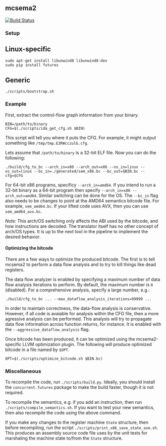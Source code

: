 ## mcsema2
[![Build Status](https://travis-ci.com/trailofbits/mcsema2.svg?token=T1UToSpCvaMxn511Cddb)](https://travis-ci.com/trailofbits/mcsema2)

### Setup

## Linux-specific
```
sudo apt-get install libunwind8 libunwind8-dev
sudo pip install futures
```

## Generic
```
./scripts/bootstrap.sh
```

### Example

First, extract the control-flow graph information from your binary.

```
BIN=/path/to/binary
CFG=$(./scripts/ida_get_cfg.sh $BIN)
```

This script will tell you where it puts the CFG. For example, it might output something
like `/tmp/tmp.E3RWcczulG.cfg`.

Lets assume that `/path/to/binary` is a 32-bit ELF file. Now you can do the following:

```
./build/cfg_to_bc --arch_in=x86 --arch_out=x86 --os_in=linux --os_out=linux --bc_in=./generated/sem_x86.bc --bc_out=$BIN.bc --cfg=$CFG
```

For 64-bit x86 programs, specificy `--arch_in=amd64`. If you intend to run a 32-bit
binary as a 64-bit program then specify `--arch_in=x86 --arch_out=amd64`.
Similar switching can be done for the OS. The `--bc_in` flag also needs to
be changes to point at the AMD64 semantics bitcode file. For example, `sem_amd64.bc`.
If your lifted code uses AVX, then you can use `sem_amd64_avx.bc`.

*Note:* This arch/OS switching only affects the ABI used by the bitcode, and how
instructions are decoded. The translator itself has no other concept of arch/OS
types. It is up to the next tool in the pipeline to implement the desired behavior.

#### Optimizing the bitcode

There are a few ways to optimize the produced bitcode. The first is to tell
mcsema2 to perform a data flow analysis and to try to kill things like dead
registers.

The data flow analyzer is enabled by specifying a maximum number of data flow
analysis iterations to perform. By default, the maximum number is `0` (disabled).
For a comprehensive analysis, specify a large number, e.g.:

```
./build/cfg_to_bc ... --max_dataflow_analysis_iterations=99999 ...
```

In order to maintain correctness, the data-flow analysis is conservative.
However, if all code is avaiable for analysis within the CFG file, then a more
agressive analysis can be performed. This analysis will try to propagate
data flow information across function returns, for instance. It is enabled
with the `--aggressive_dataflow_analysis` flag.

Once bitcode has been produced, it can be optimized using the mcsema2-specific
LLVM optimization plugin. The following will produce optimized bitcode in a
file named by `$OPT`.

```
OPT=$(./scripts/optimize_bitcode.sh $BIN.bc)
```

### Miscellaneous

To recompile the code, run `./scripts/build.py`. Ideally, you should install
the `concurrent.futures` package to make the build faster, though it is not
required.

To recompile the semantics, e.g. if you add an instruction, then run `./scripts/compile_semantics.sh`.
If you want to test your new semantics, then also recompile the code using the
above command.

If you make any changes to the register machine `State` structure, then
before recompiling, run the script `./scripts/print_x86_save_state_asm.sh`.
This produces an assembly source code file uses by the unit tests for marshaling
the machine state to/from the `State` structure.

